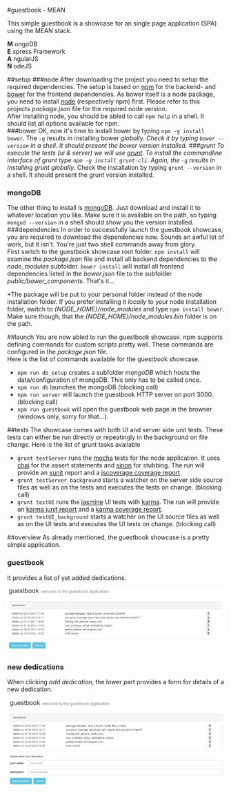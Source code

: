 #guestbook - MEAN

This simple guestbook is a showcase for an single page application (SPA) using the MEAN stack.

__M__ ongoDB  
__E__ xpress Framework  
__A__ ngularJS  
__N__ odeJS  

##setup
###node
After downloading the project you need to setup the required dependencies. The setup is based on [npm](https://www.npmjs.org/) for the backend- and [bower](https://github.com/bower/bower) for the frontend dependencies. As bower itself is a node package, you need to install [node](http://nodejs.org/) (respectively npm) first. Please refer to this projects _package.json_ file for the required node version.  
After installing node, you should be abled to call ``npm help`` in a shell. It should list all options available for npm.  
###bower
OK, now it's time to install bower by typing ``npm -g install bower``. The ``-g`` results in installing bower _globally_*. Check it by typing ``bower --version`` in a shell. It should present the bower version installed.
###grunt
To execute the tests (ui & server) we will use [grunt](http://gruntjs.com/). To install the commandline interface of grunt type ``npm -g install grunt-cli``. Again, the ``-g`` results in installing grunt _globally_*. Check the installation by typing ``grunt --version`` in a shell. It should present the grunt version installed.
### mongoDB
The other thing to install is [mongoDB](https://www.mongodb.org/). Just download and install it to whatever location you like. Make sure it is available on the path, so typing ``mongod --version`` in a shell should show you the version installed.
###dependencies
In order to successfully launch the guestbook showcase, you are required to download the dependencies now. Sounds an awful lot of work, but it isn't. You're just two shell commands away from glory.  
First switch to the guestbook showcase root folder.
``npm install`` will examine the _package.json_ file and install all backend dependencies to the _node_modules_ subfolder.
``bower install`` will install all frontend dependencies listed in the _bower.json_ file to the subfolder _public/bower_components_.
That's it...

*The package will be put to your personal folder instead of the node installation folder. If you prefer installing it _locally_ to your node installation folder, switch to _\{NODE_HOME\}/node_modules_ and type ``npm install bower``.  Make sure though, that the _\{NODE_HOME\}/node_modules.bin_ folder is on the path.

##launch
You are now abled to run the guestbook showcase. npm supports defining commands for custom scripts pretty well. These commands are configured in the _package.json_ file.  
Here is the list of commands available for the guestbook showcase.

+  ``npm run db_setup`` creates a subfolder _mongoDB_ which hosts the data/configuration of mongoDB. This only has to be called once.
+  ``npm run db`` launches the mongoDB (blocking call)
+  ``npm run server`` will launch the guestbook HTTP server on port 3000. (blocking call)
+  ``npm run guestbook`` will open the guestbook web page in the browser (windows only, sorry for that...).

##tests 
The showcase comes with both UI and server side unit tests. These tests can either be run directly or repeatingly in the background on file change.
Here is the list of grunt tasks available

+  ``grunt testServer`` runs the [mocha](http://visionmedia.github.io/mocha/) tests for the node application. It uses [chai](http://chaijs.com/) for the assert statements and [sinon](http://sinonjs.org/) for stubbing. The run will provide an [xunit](http://xunitjs.codeplex.com/) report and a [jscoverage coverage report](http://siliconforks.com/jscoverage).
+  ``grunt testServer_background`` starts a watcher on the server side source files as well as on the tests and executes the tests on change. (blocking call)
+  ``grunt testUI`` runs the [jasmine](http://jasmine.github.io/) UI tests with [karma](http://karma-runner.github.io/0.12/index.html). The run will provide an [karma junit report](https://github.com/karma-runner/karma-junit-reporter) and a [karma coverage report](https://github.com/karma-runner/karma-coverage).
+  ``grunt testUI_background`` starts a watcher on the UI source files as well as on the UI tests and executes the UI tests on change. (blocking call)


##overview
As already mentioned, the guestbook showcase is a pretty simple application.
### guestbook
It provides a list of yet added dedications.  

![guestbook - overview](documentation/guestbook_overview.png "guestbook - overview")  
### new dedications
When clicking _add dedication_, the lower part provides a form for details of a new dedication.  

![guestbook - new dedication](documentation/guestbook_newdedication.png "guestbook - new dedication")